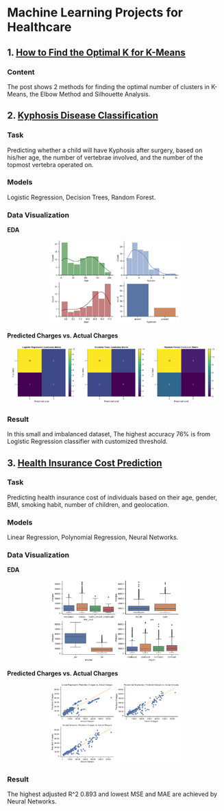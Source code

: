# Machine Learning Projects for Healthcare

## 1. [How to Find the Optimal K for K-Means](https://github.com/eeliuqin/machine-learning/blob/main/how-to-find-optimal-k-k-means.ipynb)
### Content
The post shows 2 methods for finding the optimal number of clusters in K-Means, the Elbow Method and Silhouette Analysis.

## 2. [Kyphosis Disease Classification](https://github.com/eeliuqin/machine-learning/blob/main/kyphosis-disease-classification.ipynb)
### Task
Predicting whether a child will have Kyphosis after surgery, based on his/her age, the number of vertebrae involved, and the number of the topmost vertebra operated on.
### Models
Logistic Regression, Decision Trees, Random Forest.
### Data Visualization
**EDA**
<div align="center">
    <img alt="Kyphosis EDA" src="images/kyphosis-eda.png" width="60%">
</div>

**Predicted Charges vs. Actual Charges**
<div align="center">
    <img alt="linear regression confusion matrix" src="images/kyphosis-lr-cm.png" width="30%">
    &nbsp;
    <img alt="decision trees confusion matrix" src="images/kyphosis-dr-cm.png" width="30%">
    &nbsp;
    <img alt="random forest confusion matrix" src="images/kyphosis-rf-cm.png" width="30%">
    &nbsp;
</div>

### Result
In this small and imbalanced dataset, The highest accuracy 76% is from Logistic Regression classifier with customized threshold.


## 3. [Health Insurance Cost Prediction](https://github.com/eeliuqin/machine-learning/blob/main/medical-insurance-prediction.ipynb)
### Task
Predicting health insurance cost of individuals based on their age, gender, BMI, smoking habit, number of children, and geolocation.
### Models
Linear Regression, Polynomial Regression, Neural Networks.
### Data Visualization
**EDA**
<div align="center">
  <img alt="Boxplots EDA" src="images/insurance-charges-eda.png" width="60%">
</div>

**Predicted Charges vs. Actual Charges**
<div align="center">
  <img alt="Predicted charges vs actual charges" src="images/insurance-models-comparison.png" width="60%">
</div>

### Result
The highest adjusted R^2 0.893 and lowest MSE and MAE are achieved by Neural Networks. 
